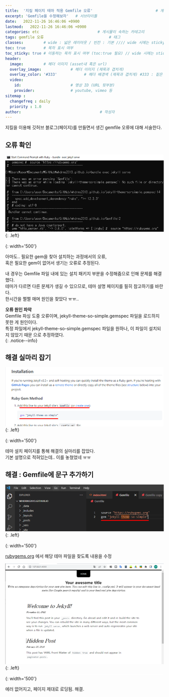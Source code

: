 ```yaml
---
title:  '지킬 페이지 테마 적용 Gemfile 오류'                            # 게시물의 제목
excerpt: 'Gemfile을 수정해보자'   # 서브타이틀
date:   2022-11-26 16:46:06 +0900
lastmod:   2022-11-26 16:46:06 +0900
categories: etc                          # 게시물이 속하는 카테고리
tags: gemfile 오류                             # 태그
classes:         # wide : 넓은 레이아웃 / 빈칸 : 기본 //// wide 시에는 sticky toc 불가
toc: true        # 목차 표시 여부
toc_sticky: true # 이동하는 목차 표시 여부 (toc:true 필요) // wide 시에는 sticky toc 불가
header: 
  image:         # 헤더 이미지 (asset내 혹은 url)
  overlay_image:             # 헤더 이미지 (제목과 겹치게)
  overlay_color: '#333'            # 헤더 배경색 (제목과 겹치게) #333 : 짙은 회색
  video:
    id:                      # 영상 ID (URL 뒷부분)
    provider:                # youtube, vimeo 등
sitemap :
  changefreq : daily
  priority : 1.0
author:                                   # 작성자
---
```

<!--postNo: 20221126_004-->

지킬을 이용해 깃허브 블로그(페이지)를 만들면서 생긴 gemfile 오류에 대해 서술한다.


## 오류 확인

![](/assets/images/20221126_004_001.png){: .left}
![](/assets/images/blank_1000px.png){: width='500'} 

아마도.. 필요한 gem을 찾아 설치하는 과정에서의 오류,  
혹은 필요한 gem이 없어서 생기는 오류로 추정된다.  
  
내 경우는 Gemfile 파일 내에 있는 설치 패키지 부분을 수정해줌으로 인해 문제를 해결했다.  
테마가 다르면 다른 문제가 생길 수 있으므로, 테마 설명 페이지를 필히 참고하기를 바란다.  
한시간을 쩔쩔 매며 원인을 찾았다 ㅠㅠ..  
  
**오류 원인 파악**  
Gemfile 파싱 도중 오류이며, jekyll-theme-so-simple.gemspec 파일을 로드하지 못한 게 원인이다.  
특정 파일에서 jekyll-theme-so-simple.gemspec 파일을 원하나, 이 파일이 설치되지 않았기 때문 으로 추정하였다.  
{: .notice--info}
  
## 해결 실마리 잡기

![](/assets/images/20221126_004_002.png){: .left}
![](/assets/images/blank_1000px.png){: width='500'} 
  
테마 설치 페이지를 통해 해결의 실마리를 잡았다.  
기본 설명으로 적혀있는데.. 이를 놓쳤었네 ㅠㅠ  
  

## 해결 : Gemfile에 문구 추가하기

![](/assets/images/20221126_004_003.png){: .left}
![](/assets/images/blank_1000px.png){: width='500'} 
   
[rubygems.org](http://rubygems.org) 에서 해당 테마 파일을 찾도록 내용을 수정  

![](/assets/images/20221126_004_004.png){: .left}
![](/assets/images/blank_1000px.png){: width='500'} 
  
에러 없어지고, 페이지 제대로 로딩됨. 해결. 